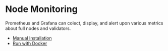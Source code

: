 # Node Monitoring

Prometheus and Grafana can colect, display, and alert upon various metrics about full nodes and validators.

* [Manual Installation](monitoring-manual-install.md)
* [Run with Docker](monitoring-docker.md)

